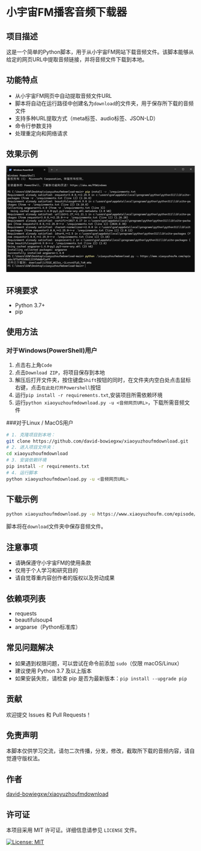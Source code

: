 # 小宇宙FM播客音频下载器

## 项目描述

这是一个简单的Python脚本，用于从小宇宙FM网站下载音频文件。该脚本能够从给定的网页URL中提取音频链接，并将音频文件下载到本地。

## 功能特点

- 从小宇宙FM网页中自动提取音频文件URL
- 脚本将自动在运行路径中创建名为`download`的文件夹，用于保存所下载的音频文件
- 支持多种URL提取方式（meta标签、audio标签、JSON-LD）
- 命令行参数支持
- 处理重定向和网络请求

## 效果示例

![Screenshot](Screenshot.png)

## 环境要求

- Python 3.7+
- pip

## 使用方法

### 对于Windows(PowerShell)用户

1. 点击右上角`Code`
2. 点击`Download ZIP`，将项目保存到本地
3. 解压后打开文件夹，按住键盘`Shift`按钮的同时，在文件夹内空白处点击鼠标右键，点击`在此处打开Powershell`按钮
4. 运行`pip install -r requirements.txt`,安装项目所需依赖环境
5. 运行`python xiaoyuzhoufmdownload.py -u <音频网页URL>`，下载所需音频文件

###对于Linux / MacOS用户

```bash
# 1. 克隆项目到本地：
git clone https://github.com/david-bowiegxw/xiaoyuzhoufmdownload.git
# 2. 进入项目文件夹：
cd xiaoyuzhoufmdownload
# 3. 安装依赖环境
pip install -r requirements.txt
# 4. 运行脚本
python xiaoyuzhoufmdownload.py -u <音频网页URL>
```

## 下载示例

```bash
python xiaoyuzhoufmdownload.py -u https://www.xiaoyuzhoufm.com/episode/6740632c8d1233fb0d3a9cea
```

脚本将在`download`文件夹中保存音频文件。

## 注意事项

- 请确保遵守小宇宙FM的使用条款
- 仅用于个人学习和研究目的
- 请自觉尊重内容创作者的版权以及劳动成果

## 依赖项列表

- requests
- beautifulsoup4
- argparse（Python标准库）

## 常见问题解决

- 如果遇到权限问题，可以尝试在命令前添加 `sudo`（仅限 macOS/Linux）
- 建议使用 Python 3.7 及以上版本
- 如果安装失败，请检查 pip 是否为最新版本：`pip install --upgrade pip`

## 贡献

欢迎提交 Issues 和 Pull Requests！

## 免责声明

本脚本仅供学习交流，请勿二次传播，分发，修改，截取所下载的音频内容，请自觉遵守版权法。

## 作者

[david-bowiegxw/xiaoyuzhoufmdownload](https://github.com/david-bowiegxw/xiaoyuzhoufmdownload)

## 许可证

本项目采用 MIT 许可证。详细信息请参见 `LICENSE` 文件。

[![License: MIT](https://img.shields.io/badge/License-MIT-yellow.svg)](https://opensource.org/licenses/MIT)

